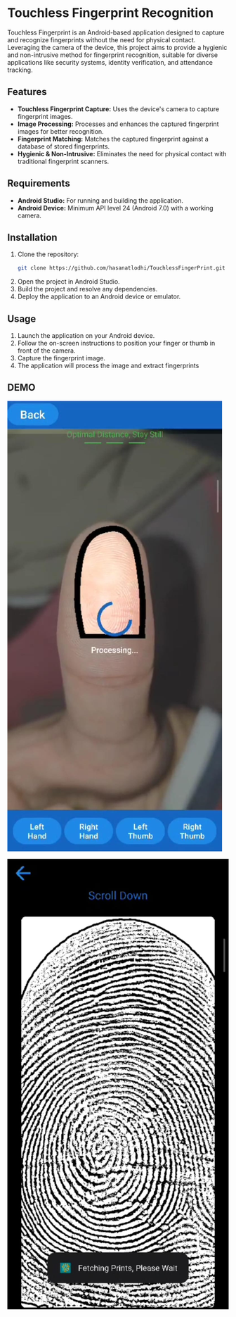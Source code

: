 # Touchless Fingerprint Recognition

Touchless Fingerprint is an Android-based application designed to capture and recognize fingerprints without the need for physical contact. Leveraging the camera of the device, this project aims to provide a hygienic and non-intrusive method for fingerprint recognition, suitable for diverse applications like security systems, identity verification, and attendance tracking.

## Features

- **Touchless Fingerprint Capture:** Uses the device's camera to capture fingerprint images.
- **Image Processing:** Processes and enhances the captured fingerprint images for better recognition.
- **Fingerprint Matching:** Matches the captured fingerprint against a database of stored fingerprints.
- **Hygienic & Non-Intrusive:** Eliminates the need for physical contact with traditional fingerprint scanners.

## Requirements

- **Android Studio:** For running and building the application.
- **Android Device:** Minimum API level 24 (Android 7.0) with a working camera.

## Installation

1. Clone the repository:
   ```bash
   git clone https://github.com/hasanatlodhi/TouchlessFingerPrint.git
   ```
2. Open the project in Android Studio.
3. Build the project and resolve any dependencies.
4. Deploy the application to an Android device or emulator.

## Usage

1. Launch the application on your Android device.
2. Follow the on-screen instructions to position your finger or thumb in front of the camera.
3. Capture the fingerprint image.
4. The application will process the image and extract fingerprints

## DEMO

![Take Photo](demo/img1.jpeg)

![Extracted Fingerprint](demo/img2.jpeg)
